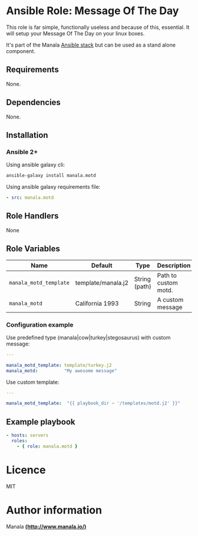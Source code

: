 # Ansible Role: Message Of The Day

This role is far simple, functionally useless and because of this, essential. It will setup your Message Of The Day on your linux boxes.

It's part of the Manala <a href="http://www.manala.io" target="_blank">Ansible stack</a> but can be used as a stand alone component.

## Requirements

None.

## Dependencies

None.

## Installation

### Ansible 2+

Using ansible galaxy cli:

```bash
ansible-galaxy install manala.motd
```

Using ansible galaxy requirements file:

```yaml
- src: manala.motd
```

## Role Handlers

None

## Role Variables

|Name|Default|Type|Description|
|----|----|-----------|-------|
`manala_motd_template`|template/manala.j2|String (path)|Path to custom motd.
`manala_motd`|California 1993|String|A custom message

### Configuration example

Use predefined type (manala|cow|turkey|stegosaurus) with custom message:

```yaml
---

manala_motd_template: template/turkey.j2
manala_motd:          "My awesome message"
```

Use custom template:

```yaml
---

manala_motd_template:  "{{ playbook_dir ~ '/templates/motd.j2' }}"
```

## Example playbook

```yaml
- hosts: servers
  roles:
    - { role: manala.motd }
```

# Licence

MIT

# Author information

Manala [**(http://www.manala.io/)**](http://www.manala.io)
